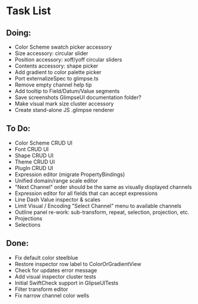 # Task List

## Doing:

 - Color Scheme swatch picker accessory
 - Size accessory: circular slider
 - Position accessory: xoff/yoff circular sliders
 - Contents accessory: shape picker
 - Add gradient to color palette picker
 - Port externalizeSpec to glimpse.ts
 - Remove empty channel help tip 
 - Add tooltip to Field/Datum/Value segments
 - Save screenshots GlimpseUI documentation folder?
 - Make visual mark size cluster accessory
 - Create stand-alone JS .glimpse renderer

## To Do:

 - Color Scheme CRUD UI
 - Font CRUD UI
 - Shape CRUD UI
 - Theme CRUD UI
 - PlugIn CRUD UI
 - Expression editor (migrate PropertyBindings)
 - Unified domain/range scale editor
 - "Next Channel" order should be the same as visually displayed channels
 - Expression editor for all fields that can accept expressions
 - Line Dash Value inspector & scales
 - Limit Visual / Encoding "Select Channel" menu to available channels
 - Outline panel re-work: sub-transform, repeat, selection, projection, etc.
 - Projections
 - Selections

## Done:

 - Fix default color steelblue
 - Restore inspector row label to ColorOrGradientView
 - Check for updates error message
 - Add visual inspector cluster tests
 - Initial SwiftCheck support in GlipseUITests
 - Filter transform editor
 - Fix narrow channel color wells


